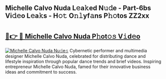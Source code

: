 ## Michelle Calvo Nuda L𝚎a𝚔ed N𝚞𝚍e - Part-6bs Vi𝚍𝚎o L𝚎a𝚔s - H𝚘𝚝 O𝚗𝚕yf𝚊ns P𝚑𝚘tos ZZ2xx

# <h2><a href="http://kf2vdy0.oniu.top/?m=Michelle+Calvo+Nuda">🔗👉 🔴 Michelle Calvo Nuda P𝚑ot𝚘𝚜 V𝚒d𝚎o</a></h2>

[![Michelle Calvo Nuda Nu𝚍e𝚜](https://i.imgur.com/0qMVB7G.gif)](http://kf2vdy0.oniu.top/?m=Michelle+Calvo+Nuda)
Cybernetic performer and multimedia designer Michelle Calvo Nuda, celebrated for distributing dance and lifestyle inspiration through popular dance trends and brief videos. Inspiring entrepreneur Michelle Calvo Nuda, famed for their innovative business ideas and commitment to success.  
